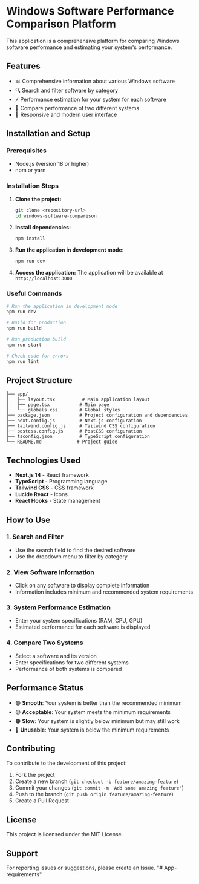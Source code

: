 # Windows Software Performance Comparison Platform

This application is a comprehensive platform for comparing Windows software performance and estimating your system's performance.

## Features

- 📊 Comprehensive information about various Windows software
- 🔍 Search and filter software by category
- ⚡ Performance estimation for your system for each software
- 🔄 Compare performance of two different systems
- 📱 Responsive and modern user interface

## Installation and Setup

### Prerequisites

- Node.js (version 18 or higher)
- npm or yarn

### Installation Steps

1. **Clone the project:**
   ```bash
   git clone <repository-url>
   cd windows-software-comparison
   ```

2. **Install dependencies:**
   ```bash
   npm install
   ```

3. **Run the application in development mode:**
   ```bash
   npm run dev
   ```

4. **Access the application:**
   The application will be available at `http://localhost:3000`

### Useful Commands

```bash
# Run the application in development mode
npm run dev

# Build for production
npm run build

# Run production build
npm run start

# Check code for errors
npm run lint
```

## Project Structure

```
├── app/
│   ├── layout.tsx          # Main application layout
│   ├── page.tsx           # Main page
│   └── globals.css        # Global styles
├── package.json           # Project configuration and dependencies
├── next.config.js         # Next.js configuration
├── tailwind.config.js     # Tailwind CSS configuration
├── postcss.config.js      # PostCSS configuration
├── tsconfig.json          # TypeScript configuration
└── README.md             # Project guide
```

## Technologies Used

- **Next.js 14** - React framework
- **TypeScript** - Programming language
- **Tailwind CSS** - CSS framework
- **Lucide React** - Icons
- **React Hooks** - State management

## How to Use

### 1. Search and Filter
- Use the search field to find the desired software
- Use the dropdown menu to filter by category

### 2. View Software Information
- Click on any software to display complete information
- Information includes minimum and recommended system requirements

### 3. System Performance Estimation
- Enter your system specifications (RAM, CPU, GPU)
- Estimated performance for each software is displayed

### 4. Compare Two Systems
- Select a software and its version
- Enter specifications for two different systems
- Performance of both systems is compared

## Performance Status

- 🟢 **Smooth**: Your system is better than the recommended minimum
- 🟡 **Acceptable**: Your system meets the minimum requirements
- 🟠 **Slow**: Your system is slightly below minimum but may still work
- 🔴 **Unusable**: Your system is below the minimum requirements

## Contributing

To contribute to the development of this project:

1. Fork the project
2. Create a new branch (`git checkout -b feature/amazing-feature`)
3. Commit your changes (`git commit -m 'Add some amazing feature'`)
4. Push to the branch (`git push origin feature/amazing-feature`)
5. Create a Pull Request

## License

This project is licensed under the MIT License.

## Support

For reporting issues or suggestions, please create an Issue. "# App-requirements" 
